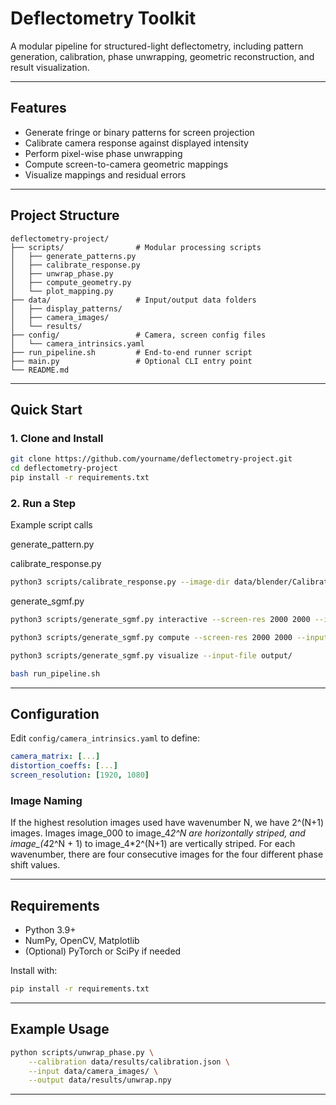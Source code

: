 # Deflectometry Toolkit

A modular pipeline for structured-light deflectometry, including pattern generation, calibration, phase unwrapping, geometric reconstruction, and result visualization.

---

## Features

- Generate fringe or binary patterns for screen projection
- Calibrate camera response against displayed intensity
- Perform pixel-wise phase unwrapping
- Compute screen-to-camera geometric mappings
- Visualize mappings and residual errors

---

## Project Structure

```
deflectometry-project/
├── scripts/                # Modular processing scripts
│   ├── generate_patterns.py
│   ├── calibrate_response.py
│   ├── unwrap_phase.py
│   ├── compute_geometry.py
│   └── plot_mapping.py
├── data/                   # Input/output data folders
│   ├── display_patterns/
│   ├── camera_images/
│   └── results/
├── config/                 # Camera, screen config files
│   └── camera_intrinsics.yaml
├── run_pipeline.sh         # End-to-end runner script
├── main.py                 # Optional CLI entry point
└── README.md
```

---

## Quick Start

### 1. Clone and Install

```bash
git clone https://github.com/yourname/deflectometry-project.git
cd deflectometry-project
pip install -r requirements.txt
```

### 2. Run a Step

Example script calls

generate_pattern.py

calibrate_response.py

```bash
python3 scripts/calibrate_response.py --image-dir data/blender/Calibration_X_result.png --points 424,0,1491,0,375,1015,1544,1015
```

generate_sgmf.py
```bash
python3 scripts/generate_sgmf.py interactive --screen-res 2000 2000 --input-file output/ --output-file data/SGMF/sgmf.npy
```
```bash
python3 scripts/generate_sgmf.py compute --screen-res 2000 2000 --input-file output/ --output-file data/SGMF/sgmf.npy --eps 0.07 --max-N 5
```
```bash
python3 scripts/generate_sgmf.py visualize --input-file output/ 
```


```bash
bash run_pipeline.sh
```

---

## Configuration

Edit `config/camera_intrinsics.yaml` to define:

```yaml
camera_matrix: [...]
distortion_coeffs: [...]
screen_resolution: [1920, 1080]
```

### Image Naming

If the highest resolution images used have wavenumber N, we have 2^(N+1) images.
Images image_000 to image_4*2^N are horizontally striped, and image_(4*2^N + 1) to image_4*2^(N+1) are vertically striped.
For each wavenumber, there are four consecutive images for the four different phase shift values.

---

## Requirements

- Python 3.9+
- NumPy, OpenCV, Matplotlib
- (Optional) PyTorch or SciPy if needed

Install with:

```bash
pip install -r requirements.txt
```

---

## Example Usage

```bash
python scripts/unwrap_phase.py \
    --calibration data/results/calibration.json \
    --input data/camera_images/ \
    --output data/results/unwrap.npy
```

---
